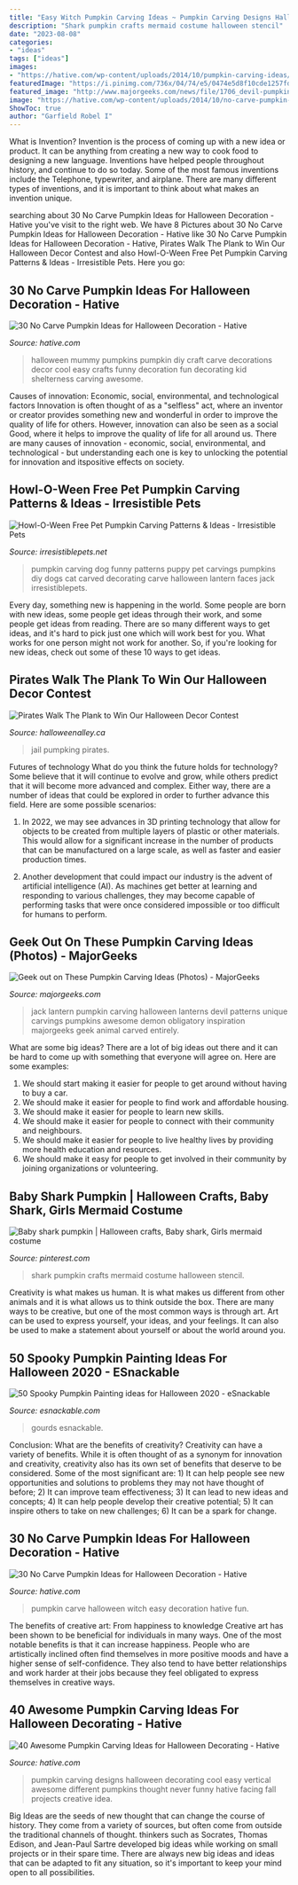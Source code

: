 ```yaml
---
title: "Easy Witch Pumpkin Carving Ideas ~ Pumpkin Carving Designs Halloween Decorating Cool Easy Vertical Awesome Different Pumpkins Thought Never Funny Hative Facing Fall Projects Creative Idea"
description: "Shark pumpkin crafts mermaid costume halloween stencil"
date: "2023-08-08"
categories:
- "ideas"
tags: ["ideas"]
images:
- "https://hative.com/wp-content/uploads/2014/10/pumpkin-carving-ideas/24-pumpkin-family.jpg"
featuredImage: "https://i.pinimg.com/736x/04/74/e5/0474e5d8f10cde1257fdfb52f404dd23.jpg"
featured_image: "http://www.majorgeeks.com/news/file/1706_devil-pumpkin.jpg"
image: "https://hative.com/wp-content/uploads/2014/10/no-carve-pumpkin-ideas/18-witch-pumpkin.jpg"
ShowToc: true
author: "Garfield Robel I"
---
```



What is Invention?
Invention is the process of coming up with a new idea or product. It can be anything from creating a new way to cook food to designing a new language. Inventions have helped people throughout history, and continue to do so today. Some of the most famous inventions include the Telephone, typewriter, and airplane. There are many different types of inventions, and it is important to think about what makes an invention unique.

	

		
searching about 30 No Carve Pumpkin Ideas for Halloween Decoration - Hative you've visit to the right web. We have 8 Pictures about 30 No Carve Pumpkin Ideas for Halloween Decoration - Hative like 30 No Carve Pumpkin Ideas for Halloween Decoration - Hative, Pirates Walk The Plank to Win Our Halloween Decor Contest and also Howl-O-Ween Free Pet Pumpkin Carving Patterns &amp; Ideas - Irresistible Pets. Here you go:
		
    
## 30 No Carve Pumpkin Ideas For Halloween Decoration - Hative

<img loading=lazy src="https://hative.com/wp-content/uploads/2014/10/no-carve-pumpkin-ideas/2-mummy-pumpkin.jpg" onerror="this.onerror=null;this.src='https://tse1.mm.bing.net/th?id=OIP.XxVwlBWI4zRnADfGqVzCgwHaLG&amp;pid=15.1';" alt="30 No Carve Pumpkin Ideas for Halloween Decoration - Hative">

_Source: hative.com_

>halloween mummy pumpkins pumpkin diy craft carve decorations decor cool easy crafts funny decoration fun decorating kid shelterness carving awesome. 

	

Causes of innovation: Economic, social, environmental, and technological factors
Innovation is often thought of as a "selfless" act, where an inventor or creator provides something new and wonderful in order to improve the quality of life for others. However, innovation can also be seen as a social Good, where it helps to improve the quality of life for all around us. There are many causes of innovation - economic, social, environmental, and technological - but understanding each one is key to unlocking the potential for innovation and itspositive effects on society.

    
## Howl-O-Ween Free Pet Pumpkin Carving Patterns &amp; Ideas - Irresistible Pets

<img loading=lazy src="https://irresistiblepets.net/wp-content/uploads/2012/10/DIY-Pet-Pumpkin-Carving-Ideas-Funny-Puppy_thumb.jpg" onerror="this.onerror=null;this.src='https://tse2.mm.bing.net/th?id=OIP.hbK5Enuo4v3nDiCHUeRjyAHaJ4&amp;pid=15.1';" alt="Howl-O-Ween Free Pet Pumpkin Carving Patterns &amp; Ideas - Irresistible Pets">

_Source: irresistiblepets.net_

>pumpkin carving dog funny patterns puppy pet carvings pumpkins diy dogs cat carved decorating carve halloween lantern faces jack irresistiblepets. 

	

Every day, something new is happening in the world. Some people are born with new ideas, some people get ideas through their work, and some people get ideas from reading. There are so many different ways to get ideas, and it's hard to pick just one which will work best for you. What works for one person might not work for another. So, if you're looking for new ideas, check out some of these 10 ways to get ideas.

    
## Pirates Walk The Plank To Win Our Halloween Decor Contest

<img loading=lazy src="http://halloweenalley.ca/wp-content/uploads/2018/10/44728442_10161299347595085_659035256665407488_n-copy.jpg" onerror="this.onerror=null;this.src='https://tse1.mm.bing.net/th?id=OIP.lZMBAbR7fSNFkj-XXLBuzAHaJ4&amp;pid=15.1';" alt="Pirates Walk The Plank to Win Our Halloween Decor Contest">

_Source: halloweenalley.ca_

>jail pumpking pirates. 

	

Futures of technology
What do you think the future holds for technology? Some believe that it will continue to evolve and grow, while others predict that it will become more advanced and complex. Either way, there are a number of ideas that could be explored in order to further advance this field. Here are some possible scenarios:
1) In 2022, we may see advances in 3D printing technology that allow for objects to be created from multiple layers of plastic or other materials. This would allow for a significant increase in the number of products that can be manufactured on a large scale, as well as faster and easier production times.

2) Another development that could impact our industry is the advent of artificial intelligence (AI). As machines get better at learning and responding to various challenges, they may become capable of performing tasks that were once considered impossible or too difficult for humans to perform.

    
## Geek Out On These Pumpkin Carving Ideas (Photos) - MajorGeeks

<img loading=lazy src="http://www.majorgeeks.com/news/file/1706_devil-pumpkin.jpg" onerror="this.onerror=null;this.src='https://tse4.mm.bing.net/th?id=OIP.t6Rkh8jj7042y_G_GfUs9gHaGJ&amp;pid=15.1';" alt="Geek out on These Pumpkin Carving Ideas (Photos) - MajorGeeks">

_Source: majorgeeks.com_

>jack lantern pumpkin carving halloween lanterns devil patterns unique carvings pumpkins awesome demon obligatory inspiration majorgeeks geek animal carved entirely. 

	

What are some big ideas?
There are a lot of big ideas out there and it can be hard to come up with something that everyone will agree on. Here are some examples:
1. We should start making it easier for people to get around without having to buy a car.
2. We should make it easier for people to find work and affordable housing.
3. We should make it easier for people to learn new skills.
4. We should make it easier for people to connect with their community and neighbours.
5. We should make it easier for people to live healthy lives by providing more health education and resources.
6. We should make it easy for people to get involved in their community by joining organizations or volunteering.

    
## Baby Shark Pumpkin | Halloween Crafts, Baby Shark, Girls Mermaid Costume

<img loading=lazy src="https://i.pinimg.com/736x/04/74/e5/0474e5d8f10cde1257fdfb52f404dd23.jpg" onerror="this.onerror=null;this.src='https://tse3.mm.bing.net/th?id=OIP.jFpJ3xfvWmHbqRrALq0MKwHaJ3&amp;pid=15.1';" alt="Baby shark pumpkin | Halloween crafts, Baby shark, Girls mermaid costume">

_Source: pinterest.com_

>shark pumpkin crafts mermaid costume halloween stencil. 

	

Creativity is what makes us human. It is what makes us different from other animals and it is what allows us to think outside the box. There are many ways to be creative, but one of the most common ways is through art. Art can be used to express yourself, your ideas, and your feelings. It can also be used to make a statement about yourself or about the world around you.

    
## 50 Spooky Pumpkin Painting Ideas For Halloween 2020 - ESnackable

<img loading=lazy src="https://esnackable.com/wp-content/uploads/2020/10/3-5.jpg" onerror="this.onerror=null;this.src='https://tse4.mm.bing.net/th?id=OIP.Eg5KPZaaMXRDer9EOkclrwHaJ4&amp;pid=15.1';" alt="50 Spooky Pumpkin Painting ideas for Halloween 2020 - eSnackable">

_Source: esnackable.com_

>gourds esnackable. 

	

Conclusion: What are the benefits of creativity?
Creativity can have a variety of benefits. While it is often thought of as a synonym for innovation and creativity, creativity also has its own set of benefits that deserve to be considered. Some of the most significant are: 1) It can help people see new opportunities and solutions to problems they may not have thought of before; 2) It can improve team effectiveness; 3) It can lead to new ideas and concepts; 4) It can help people develop their creative potential; 5) It can inspire others to take on new challenges; 6) It can be a spark for change.

    
## 30 No Carve Pumpkin Ideas For Halloween Decoration - Hative

<img loading=lazy src="https://hative.com/wp-content/uploads/2014/10/no-carve-pumpkin-ideas/18-witch-pumpkin.jpg" onerror="this.onerror=null;this.src='https://tse1.mm.bing.net/th?id=OIP.7PG37TPrIKos-ENF-Z7slgHaIO&amp;pid=15.1';" alt="30 No Carve Pumpkin Ideas for Halloween Decoration - Hative">

_Source: hative.com_

>pumpkin carve halloween witch easy decoration hative fun. 

	

The benefits of creative art: From happiness to knowledge
Creative art has been shown to be beneficial for individuals in many ways. One of the most notable benefits is that it can increase happiness. People who are artistically inclined often find themselves in more positive moods and have a higher sense of self-confidence. They also tend to have better relationships and work harder at their jobs because they feel obligated to express themselves in creative ways.

    
## 40 Awesome Pumpkin Carving Ideas For Halloween Decorating - Hative

<img loading=lazy src="https://hative.com/wp-content/uploads/2014/10/pumpkin-carving-ideas/24-pumpkin-family.jpg" onerror="this.onerror=null;this.src='https://tse3.mm.bing.net/th?id=OIP.jUf8mguE0nMboep1QsloMQHaHa&amp;pid=15.1';" alt="40 Awesome Pumpkin Carving Ideas for Halloween Decorating - Hative">

_Source: hative.com_

>pumpkin carving designs halloween decorating cool easy vertical awesome different pumpkins thought never funny hative facing fall projects creative idea. 

	

Big Ideas are the seeds of new thought that can change the course of history. They come from a variety of sources, but often come from outside the traditional channels of thought. thinkers such as Socrates, Thomas Edison, and Jean-Paul Sartre developed big ideas while working on small projects or in their spare time. There are always new big ideas and ideas that can be adapted to fit any situation, so it's important to keep your mind open to all possibilities.

